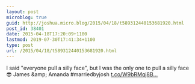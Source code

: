 ```yaml
---
layout: post
microblog: true
guid: http://joshua.micro.blog/2015/04/18/t589312440153681920.html
post_id: 38401
date: 2015-04-18T17:20:09+1100
lastmod: 2019-07-30T17:41:34+1100
type: post
url: /2015/04/18/t589312440153681920.html
---
```

I said "everyone pull a silly face", but I was the only one to pull a silly face 😎 James &amp;amp; Amanda #marriedbyjosh [t.co/W9bRMqj8B...](http://t.co/W9bRMqj8BC)
